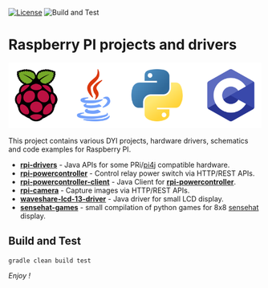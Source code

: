[![License](https://img.shields.io/badge/License-Apache%202.0-blue.svg)](https://opensource.org/licenses/Apache-2.0)
![Build and Test](https://github.com/jveverka/rpi-drivers/workflows/Build%20and%20Test/badge.svg)

# Raspberry PI projects and drivers

![banner](docs/graphics-banner.svg)

This project contains various DYI projects, hardware drivers, schematics and code examples for Raspberry PI.

* __[rpi-drivers](rpi-drivers)__ - Java APIs for some PRi/[pi4j](https://pi4j.com/) compatible hardware.
* __[rpi-powercontroller](rpi-powercontroller)__ - Control relay power switch via HTTP/REST APIs. 
* __[rpi-powercontroller-client](rpi-powercontroller-client)__ - Java Client for __[rpi-powercontroller](rpi-powercontroller)__.
* __[rpi-camera](rpi-camera)__ - Capture images via HTTP/REST APIs. 
* __[waveshare-lcd-13-driver](waveshare-lcd-13-driver)__ - Java driver for small LCD display.
* __[sensehat-games](sensehat-games)__ - small compilation of python games for 8x8 [sensehat](https://www.raspberrypi.org/products/sense-hat/) display.

## Build and Test
``
gradle clean build test
``

*Enjoy !*

